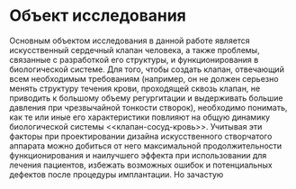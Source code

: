 # Объект исследования

Основным объектом исследования в данной работе является искусственный сердечный
клапан человека, а также проблемы, связанные с разработкой его структуры, и
функционирования в биологической системе. Для того, чтобы создать клапан,
отвечающий всем необходимым требованиям (например, он не должен серьезно менять
структуру течения крови, проходящей сквозь клапан, не приводить к большому
объему регургитации и выдерживать большие давления при чрезвычайной тонкости
створок), необходимо понимать, как те или иные его характеристики повлияют на
общую динамику биологической системы <<клапан-сосуд-кровь>>. Учитывая эти
факторы при проектировании дизайна искусственного створчатого аппарата можно
добиться от него максимальной продолжительности функционирования и наилучшего
эффекта при использовании для лечения пациентов, избежать возможных ошибок и
потенциальных дефектов после процедуры имплантации. Но зачастую 
